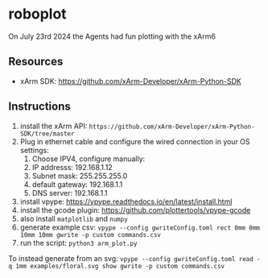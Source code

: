 # roboplot

On July 23rd 2024 the Agents had fun plotting with the xArm6

## Resources

- xArm SDK: https://github.com/xArm-Developer/xArm-Python-SDK

## Instructions

1. install the xArm API:
   `https://github.com/xArm-Developer/xArm-Python-SDK/tree/master`
2. Plug in ethernet cable and configure the wired connection in your OS
   settings:
   1. Choose IPV4, configure manually:
   2. IP addresss: 192.168.1.12
   3. Subnet mask: 255.255.255.0
   4. default gateway: 192.168.1.1
   5. DNS server: 192.168.1.1
3. install vpype: https://vpype.readthedocs.io/en/latest/install.html
4. install the gcode plugin: https://github.com/plottertools/vpype-gcode
5. also install `matplotlib` and `numpy`
6. generate example csv:
   `vpype --config gwriteConfig.toml rect 0mm 0mm 10mm 10mm gwrite -p custom commands.csv `
7. run the script: `python3 arm_plot.py`

To instead generate from an svg:
`vpype --config gwriteConfig.toml read -q 1mm examples/floral.svg show gwrite -p custom commands.csv`
